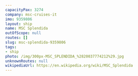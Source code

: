 ```yaml
---
capacityPax: 3274
company: msc-cruises-it
imo: 9359806
layout: ship
name: MSC Splendida
outOfScope: null
routes: []
slug: msc-splendida-9359806
tags:
- ship
photo: /img/300px-MSC_SPLENDIDA_%2820037774212%29.jpg
unknownRoutes: null
wikipediaUrl: https://en.wikipedia.org/wiki/MSC_Splendida
---
```

